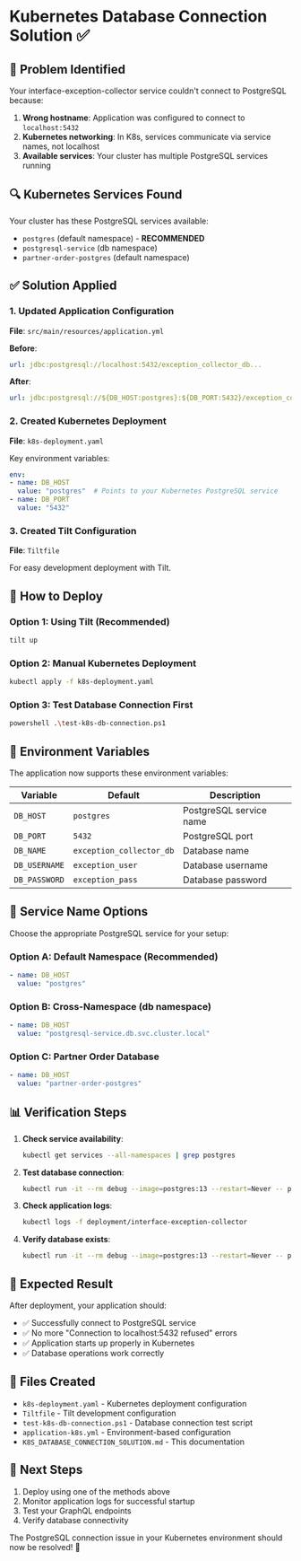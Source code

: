 # Kubernetes Database Connection Solution ✅

## 🎯 Problem Identified

Your interface-exception-collector service couldn't connect to PostgreSQL because:

1. **Wrong hostname**: Application was configured to connect to `localhost:5432`
2. **Kubernetes networking**: In K8s, services communicate via service names, not localhost
3. **Available services**: Your cluster has multiple PostgreSQL services running

## 🔍 Kubernetes Services Found

Your cluster has these PostgreSQL services available:
- `postgres` (default namespace) - **RECOMMENDED**
- `postgresql-service` (db namespace)
- `partner-order-postgres` (default namespace)

## ✅ Solution Applied

### 1. Updated Application Configuration
**File**: `src/main/resources/application.yml`

**Before**:
```yaml
url: jdbc:postgresql://localhost:5432/exception_collector_db...
```

**After**:
```yaml
url: jdbc:postgresql://${DB_HOST:postgres}:${DB_PORT:5432}/exception_collector_db...
```

### 2. Created Kubernetes Deployment
**File**: `k8s-deployment.yaml`

Key environment variables:
```yaml
env:
- name: DB_HOST
  value: "postgres"  # Points to your Kubernetes PostgreSQL service
- name: DB_PORT
  value: "5432"
```

### 3. Created Tilt Configuration
**File**: `Tiltfile`

For easy development deployment with Tilt.

## 🚀 How to Deploy

### Option 1: Using Tilt (Recommended)
```bash
tilt up
```

### Option 2: Manual Kubernetes Deployment
```bash
kubectl apply -f k8s-deployment.yaml
```

### Option 3: Test Database Connection First
```bash
powershell .\test-k8s-db-connection.ps1
```

## 🔧 Environment Variables

The application now supports these environment variables:

| Variable | Default | Description |
|----------|---------|-------------|
| `DB_HOST` | `postgres` | PostgreSQL service name |
| `DB_PORT` | `5432` | PostgreSQL port |
| `DB_NAME` | `exception_collector_db` | Database name |
| `DB_USERNAME` | `exception_user` | Database username |
| `DB_PASSWORD` | `exception_pass` | Database password |

## 🎯 Service Name Options

Choose the appropriate PostgreSQL service for your setup:

### Option A: Default Namespace (Recommended)
```yaml
- name: DB_HOST
  value: "postgres"
```

### Option B: Cross-Namespace (db namespace)
```yaml
- name: DB_HOST
  value: "postgresql-service.db.svc.cluster.local"
```

### Option C: Partner Order Database
```yaml
- name: DB_HOST
  value: "partner-order-postgres"
```

## 📊 Verification Steps

1. **Check service availability**:
   ```bash
   kubectl get services --all-namespaces | grep postgres
   ```

2. **Test database connection**:
   ```bash
   kubectl run -it --rm debug --image=postgres:13 --restart=Never -- psql -h postgres -U postgres
   ```

3. **Check application logs**:
   ```bash
   kubectl logs -f deployment/interface-exception-collector
   ```

4. **Verify database exists**:
   ```bash
   kubectl run -it --rm debug --image=postgres:13 --restart=Never -- psql -h postgres -U postgres -c "SELECT datname FROM pg_database WHERE datname='exception_collector_db';"
   ```

## 🎉 Expected Result

After deployment, your application should:
- ✅ Successfully connect to PostgreSQL service
- ✅ No more "Connection to localhost:5432 refused" errors
- ✅ Application starts up properly in Kubernetes
- ✅ Database operations work correctly

## 📝 Files Created

- `k8s-deployment.yaml` - Kubernetes deployment configuration
- `Tiltfile` - Tilt development configuration  
- `test-k8s-db-connection.ps1` - Database connection test script
- `application-k8s.yml` - Environment-based configuration
- `K8S_DATABASE_CONNECTION_SOLUTION.md` - This documentation

## 🔄 Next Steps

1. Deploy using one of the methods above
2. Monitor application logs for successful startup
3. Test your GraphQL endpoints
4. Verify database connectivity

The PostgreSQL connection issue in your Kubernetes environment should now be resolved! 🎯